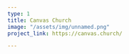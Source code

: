 ```yaml
---
type: 1
title: Canvas Church
image: "/assets/img/unnamed.png"
project_link: https://canvas.church/

---
```

